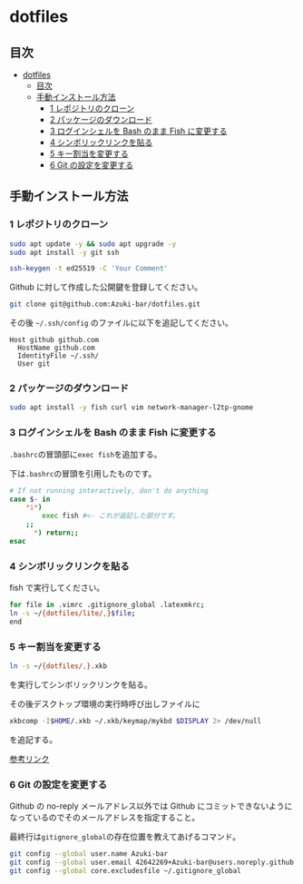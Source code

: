# dotfiles

## 目次

<!-- TOC -->

- [dotfiles](#dotfiles)
  - [目次](#目次)
  - [手動インストール方法](#手動インストール方法)
    - [1 レポジトリのクローン](#1-レポジトリのクローン)
    - [2 パッケージのダウンロード](#2-パッケージのダウンロード)
    - [3 ログインシェルを Bash のまま Fish に変更する](#3-ログインシェルを-bash-のまま-fish-に変更する)
    - [4 シンボリックリンクを貼る](#4-シンボリックリンクを貼る)
    - [5 キー割当を変更する](#5-キー割当を変更する)
    - [6 Git の設定を変更する](#6-git-の設定を変更する)

<!-- /TOC -->

## 手動インストール方法

### 1 レポジトリのクローン

```Bash
sudo apt update -y && sudo apt upgrade -y
sudo apt install -y git ssh

ssh-keygen -t ed25519 -C 'Your Comment'
```

Github に対して作成した公開鍵を登録してください。

```Bash
git clone git@github.com:Azuki-bar/dotfiles.git
```

その後 `~/.ssh/config` のファイルに以下を追記してください。

```config
Host github github.com
  HostName github.com
  IdentityFile ~/.ssh/
  User git
```

### 2 パッケージのダウンロード

```Bash
sudo apt install -y fish curl vim network-manager-l2tp-gnome
```

### 3 ログインシェルを Bash のまま Fish に変更する

`.bashrc`の冒頭部に`exec fish`を追加する。

下は`.bashrc`の冒頭を引用したものです。

```Bash
# If not running interactively, don't do anything
case $- in
    *i*)
        exec fish #<- これが追記した部分です。
    ;;
      *) return;;
esac
```

### 4 シンボリックリンクを貼る

fish で実行してください。

```Bash
for file in .vimrc .gitignore_global .latexmkrc;
ln -s ~/{dotfiles/lite/,}$file;
end

```

### 5 キー割当を変更する

```Bash
ln -s ~/{dotfiles/,}.xkb
```

を実行してシンボリックリンクを貼る。

その後デスクトップ環境の実行時呼び出しファイルに

```Bash
xkbcomp -I$HOME/.xkb ~/.xkb/keymap/mykbd $DISPLAY 2> /dev/null
```

を追記する。

[参考リンク](https://honmushi.com/2019/01/18/ubuntu-xkb/)

### 6 Git の設定を変更する

Github の no-reply メールアドレス以外では Github にコミットできないようになっているのでそのメールアドレスを指定すること。

最終行は`gitignore_global`の存在位置を教えてあげるコマンド。

```Bash
git config --global user.name Azuki-bar
git config --global user.email 42642269+Azuki-bar@users.noreply.github.com
git config --global core.excludesfile ~/.gitignore_global
```
